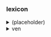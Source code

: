 ### lexicon



<details>
<summary>(placeholder)</summary>
á </br>
ánt </br>
í </br>
ínt </br>
ú </br>
únt </br>
é </br>
ché </br>
céme </br>
ó </br>
chó </br>
cómo </br>
áera </br>
yá </br>
íeri </br>
yí </br>
úeru </br>
yú </br>
éire </br>
yé </br>
óiro </br>
yó </br>
</details>

<details>
<summary>ven</summary>
vená </br>
venánt </br>
vení </br>
venínt </br>
venú </br>
venúnt </br>
vené </br>
venché </br>
vencéme </br>
venó </br>
venchó </br>
vencómo </br>
venáera </br>
venyá </br>
veníeri </br>
venyí </br>
venúeru </br>
venyú </br>
venéire </br>
venyé </br>
venóiro </br>
venyó </br>
</details>
